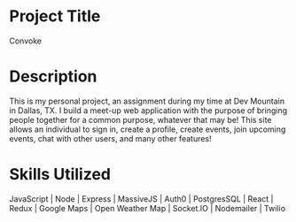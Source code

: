 # Project Title

Convoke

# Description

This is my personal project, an assignment during my time at Dev Mountain in Dallas, TX. I build a meet-up web application with the purpose of bringing people together for a common purpose, whatever that may be! This site allows an individual to sign in, create a profile, create events, join upcoming events, chat with other users, and many other features!

# Skills Utilized

JavaScript | Node | Express | MassiveJS | Auth0 | PostgresSQL | React | Redux | Google Maps | Open Weather Map | Socket.IO | Nodemailer | Twilio
